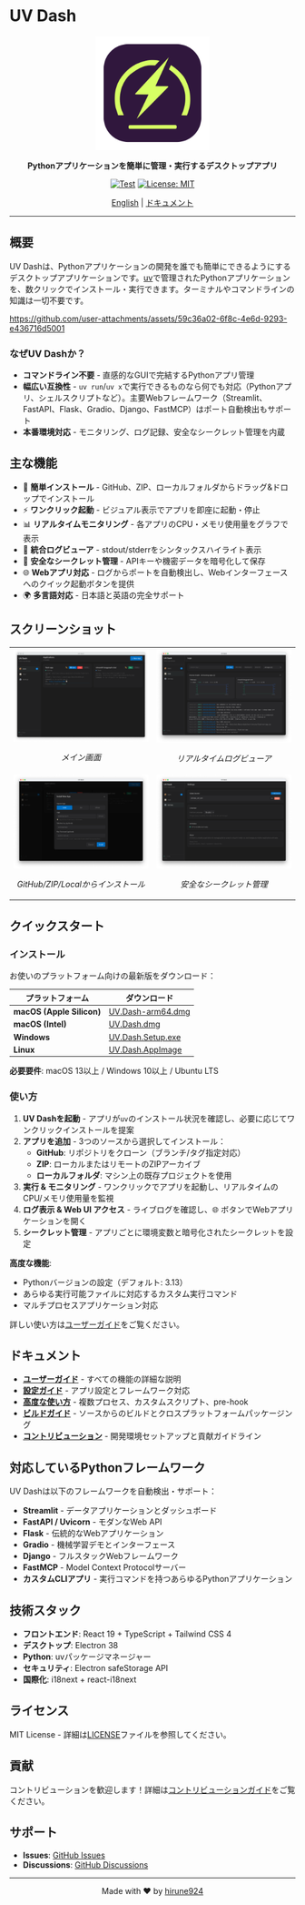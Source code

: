 # UV Dash

<div align="center">
  <img src="logo/logo.png" alt="UV Dash Logo" width="200"/>
  <p><strong>Pythonアプリケーションを簡単に管理・実行するデスクトップアプリ</strong></p>

  [![Test](https://github.com/hirune924/uv-dash/actions/workflows/test.yml/badge.svg)](https://github.com/hirune924/uv-dash/actions/workflows/test.yml)
  [![License: MIT](https://img.shields.io/badge/License-MIT-yellow.svg)](https://opensource.org/licenses/MIT)

  <p><a href="README.md">English</a> | <a href="#ドキュメント">ドキュメント</a></p>
</div>

---

## 概要

UV Dashは、Pythonアプリケーションの開発を誰でも簡単にできるようにするデスクトップアプリケーションです。[uv](https://github.com/astral-sh/uv)で管理されたPythonアプリケーションを、数クリックでインストール・実行できます。ターミナルやコマンドラインの知識は一切不要です。

https://github.com/user-attachments/assets/59c36a02-6f8c-4e6d-9293-e436716d5001

### なぜUV Dashか？

- **コマンドライン不要** - 直感的なGUIで完結するPythonアプリ管理
- **幅広い互換性** - `uv run`/`uv x`で実行できるものなら何でも対応（Pythonアプリ、シェルスクリプトなど）。主要Webフレームワーク（Streamlit、FastAPI、Flask、Gradio、Django、FastMCP）はポート自動検出もサポート
- **本番環境対応** - モニタリング、ログ記録、安全なシークレット管理を内蔵

## 主な機能

- 🚀 **簡単インストール** - GitHub、ZIP、ローカルフォルダからドラッグ&ドロップでインストール
- ⚡ **ワンクリック起動** - ビジュアル表示でアプリを即座に起動・停止
- 📊 **リアルタイムモニタリング** - 各アプリのCPU・メモリ使用量をグラフで表示
- 📝 **統合ログビューア** - stdout/stderrをシンタックスハイライト表示
- 🔐 **安全なシークレット管理** - APIキーや機密データを暗号化して保存
- 🌐 **Webアプリ対応** - ログからポートを自動検出し、Webインターフェースへのクイック起動ボタンを提供
- 🌍 **多言語対応** - 日本語と英語の完全サポート

## スクリーンショット

<table>
  <tr>
    <td width="50%">
      <img src="assets/screenshot-apps-view.png" alt="アプリ一覧"/>
      <p align="center"><em>メイン画面</em></p>
    </td>
    <td width="50%">
      <img src="assets/screenshot-logs-view.png" alt="ログビュー"/>
      <p align="center"><em>リアルタイムログビューア</em></p>
    </td>
  </tr>
  <tr>
    <td width="50%">
      <img src="assets/screenshot-install-modal.png" alt="インストールモーダル"/>
      <p align="center"><em>GitHub/ZIP/Localからインストール</em></p>
    </td>
    <td width="50%">
      <img src="assets/screenshot-setting.png" alt="設定画面"/>
      <p align="center"><em>安全なシークレット管理</em></p>
    </td>
  </tr>
</table>

## クイックスタート

### インストール

お使いのプラットフォーム向けの最新版をダウンロード：

| プラットフォーム | ダウンロード |
|----------|----------|
| **macOS (Apple Silicon)** | [UV.Dash-arm64.dmg](https://github.com/hirune924/uv-dash/releases/latest/download/UV.Dash-0.1.0-arm64.dmg) |
| **macOS (Intel)** | [UV.Dash.dmg](https://github.com/hirune924/uv-dash/releases/latest/download/UV.Dash-0.1.0.dmg) |
| **Windows** | [UV.Dash.Setup.exe](https://github.com/hirune924/uv-dash/releases/latest/download/UV.Dash.Setup.0.1.0.exe) |
| **Linux** | [UV.Dash.AppImage](https://github.com/hirune924/uv-dash/releases/latest/download/UV.Dash-0.1.0.AppImage) |

**必要要件**: macOS 13以上 / Windows 10以上 / Ubuntu LTS

### 使い方

1. **UV Dashを起動** - アプリが`uv`のインストール状況を確認し、必要に応じてワンクリックインストールを提案
2. **アプリを追加** - 3つのソースから選択してインストール：
   - **GitHub**: リポジトリをクローン（ブランチ/タグ指定対応）
   - **ZIP**: ローカルまたはリモートのZIPアーカイブ
   - **ローカルフォルダ**: マシン上の既存プロジェクトを使用
3. **実行 & モニタリング** - ワンクリックでアプリを起動し、リアルタイムのCPU/メモリ使用量を監視
4. **ログ表示 & Web UI アクセス** - ライブログを確認し、🌐 ボタンでWebアプリケーションを開く
5. **シークレット管理** - アプリごとに環境変数と暗号化されたシークレットを設定

**高度な機能**:
- Pythonバージョンの設定（デフォルト: 3.13）
- あらゆる実行可能ファイルに対応するカスタム実行コマンド
- マルチプロセスアプリケーション対応

詳しい使い方は[ユーザーガイド](docs/user-guide.md)をご覧ください。

## ドキュメント

- **[ユーザーガイド](docs/user-guide.md)** - すべての機能の詳細な説明
- **[設定ガイド](docs/configuration.md)** - アプリ設定とフレームワーク対応
- **[高度な使い方](docs/advanced-usage.md)** - 複数プロセス、カスタムスクリプト、pre-hook
- **[ビルドガイド](docs/building.md)** - ソースからのビルドとクロスプラットフォームパッケージング
- **[コントリビューション](docs/contributing.md)** - 開発環境セットアップと貢献ガイドライン

## 対応しているPythonフレームワーク

UV Dashは以下のフレームワークを自動検出・サポート：

- **Streamlit** - データアプリケーションとダッシュボード
- **FastAPI / Uvicorn** - モダンなWeb API
- **Flask** - 伝統的なWebアプリケーション
- **Gradio** - 機械学習デモとインターフェース
- **Django** - フルスタックWebフレームワーク
- **FastMCP** - Model Context Protocolサーバー
- **カスタムCLIアプリ** - 実行コマンドを持つあらゆるPythonアプリケーション

## 技術スタック

- **フロントエンド**: React 19 + TypeScript + Tailwind CSS 4
- **デスクトップ**: Electron 38
- **Python**: uvパッケージマネージャー
- **セキュリティ**: Electron safeStorage API
- **国際化**: i18next + react-i18next

## ライセンス

MIT License - 詳細は[LICENSE](LICENSE)ファイルを参照してください。

## 貢献

コントリビューションを歓迎します！詳細は[コントリビューションガイド](docs/contributing.md)をご覧ください。

## サポート

- **Issues**: [GitHub Issues](https://github.com/hirune924/uv-dash/issues)
- **Discussions**: [GitHub Discussions](https://github.com/hirune924/uv-dash/discussions)

---

<div align="center">
  Made with ❤️ by <a href="https://github.com/hirune924">hirune924</a>
</div>
